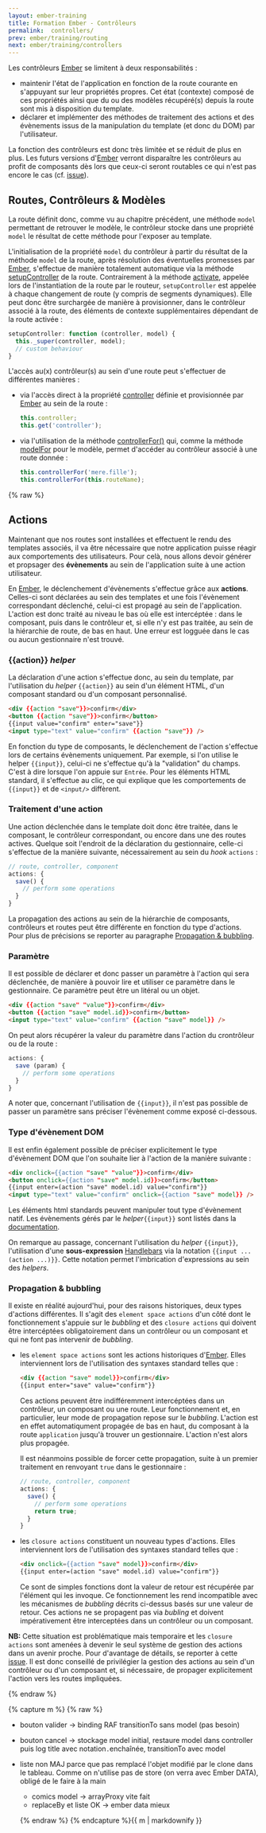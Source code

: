 ```yaml
---
layout: ember-training
title: Formation Ember - Contrôleurs
permalink:  controllers/
prev: ember/training/routing
next: ember/training/controllers
---
```


<div id="toc"></div>

Les contrôleurs [Ember][ember] se limitent à deux responsabilités :

* maintenir l'état de l'application en fonction de la route courante en s'appuyant sur leur propriétés propres. Cet état
  (contexte) composé de ces propriétés ainsi que du ou des modèles récupéré(s) depuis la route sont mis à disposition
  du template.
* déclarer et implémenter des méthodes de traitement des actions et des évènements issus de la manipulation du template
  (et donc du DOM) par l'utilisateur.

La fonction des contrôleurs est donc très limitée et se réduit de plus en plus. Les futurs versions d'[Ember][ember] verront
disparaître les contrôleurs au profit de composants dès lors que ceux-ci seront routables ce qui n'est pas encore le cas (cf.
[issue](https://github.com/ef4/rfcs/blob/routeable-components/active/0000-routeable-components.md)).

## Routes, Contrôleurs & Modèles

La route définit donc, comme vu au chapitre précédent, une méthode ``model`` permettant de retrouver le modèle, le contrôleur stocke 
dans une propriété ``model`` le résultat de cette méthode pour l'exposer au template.

L'initialisation de la propriété ``model`` du contrôleur à partir du résultat de la méthode ``model`` de la route, après résolution 
des éventuelles promesses par [Ember][ember], s'effectue de manière totalement automatique via la méthode 
[setupController](http://emberjs.com/api/classes/Ember.Route.html#method_setupController) de la route. Contrairement à la méthode
[activate](http://emberjs.com/api/classes/Ember.Route.html#method_activate), appelée lors de l'instantiation de la route par le routeur,
``setupController`` est appelée à chaque changement de route (y compris de segments dynamiques). Elle peut donc être surchargée de 
manière à provisionner, dans le contrôleur associé à la route, des éléments de contexte supplémentaires dépendant de la route activée : 

```javascript
setupController: function (controller, model) {
  this._super(controller, model);
  // custom behaviour
}
```

L'accès au(x) contrôleur(s) au sein d'une route peut s'effectuer de différentes manières :

* via l'accès direct à la propriété [controller](http://emberjs.com/api/classes/Ember.Route.html#property_controller) 
définie et provisionnée par [Ember][ember] au sein de la route :

   ```javascript
   this.controller;
   this.get('controller');
   ```
  
* via l'utilisation de la méthode [controllerFor()](http://emberjs.com/api/classes/Ember.Route.html#method_controllerFor) qui,
comme la méthode [modelFor](http://emberjs.com/api/classes/Ember.Route.html#method_modelFor) pour le modèle, permet d'accéder
au contrôleur associé à une route donnée :

   ```javascript
   this.controllerFor('mere.fille');
   this.controllerFor(this.routeName);
   ```

{% raw %}

## Actions

Maintenant que nos routes sont installées et effectuent le rendu des templates associés, il va être nécessaire que notre application
puisse réagir aux comportements des utilisateurs. Pour celà, nous allons devoir générer et propsager des **évènements** au sein de 
l'application suite à une action utilisateur.

En [Ember][ember], le déclenchement d'évènements s'effectue grâce aux **actions**. Celles-ci sont déclarées au sein des templates
et une fois l'évènement correspondant déclenché, celui-ci est propagé au sein de l'application. L'action est donc traité au niveau le bas
où elle est intercéptée : dans le composant, puis dans  le contrôleur et, si elle n'y est pas traitée, au sein de la hiérarchie de route, 
de bas en haut. Une erreur est logguée dans le cas ou aucun gestionnaire n'est trouvé.

### {{action}} *helper*

La déclaration d'une action s'effectue donc, au sein du template, par l'utilisation du *helper* ``{{action}}`` au sein d'un élément HTML,
d'un composant standard ou d'un composant personnalisé.

```html
<div {{action "save"}}>confirm</div>
<button {{action "save"}}>confirm</button>
{{input value="confirm" enter="save"}}
<input type="text" value="confirm" {{action "save"}} />
```

En fonction du type de composants, le déclenchement de l'action s'effectue lors de certains évènements uniquement. Par exemple, 
si l'on utilise le helper ``{{input}}``, celui-ci ne s'effectue qu'à la "validation" du champs. C'est à dire lorsque l'on appuie sur
``Entrée``. Pour les éléments HTML standard, il s'effectue au clic, ce qui explique que les comportements de ``{{input}}`` et de ``<input/>`` diffèrent.

### Traitement d'une action

Une action déclenchée dans le template doit donc être traitée, dans le composant, le contrôleur correspondant, ou encore 
dans une des routes actives. Quelque soit l'endroit de la déclaration du gestionnaire, celle-ci s'effectue de la manière suivante, 
nécessairement au sein du *hook* ``actions`` : 

```javascript
// route, controller, component
actions: {
  save() {
    // perform some operations
  }
}
```

La propagation des actions au sein de la hiérarchie de composants, contrôleurs et routes peut être différente en fonction du
type d'actions. Pour plus de précisions se reporter au paragraphe [Propagation & bubbling](##propagation-%26-bubbling).

### Paramètre

Il est possible de déclarer et donc passer un paramètre à l'action qui sera déclenchée, de manière à pouvoir lire et utiliser ce paramètre
dans le gestionnaire. Ce paramètre peut être un litéral ou un objet.

```html
<div {{action "save" "value"}}>confirm</div>
<button {{action "save" model.id}}>confirm</button>
<input type="text" value="confirm" {{action "save" model}} />
```

On peut alors récupérer la valeur du paramètre dans l'action du crontrôleur ou de la route : 

```javascript
actions: {
  save (param) {
    // perform some operations
  }
}
```

A noter que, concernant l'utilisation de ``{{input}}``, il n'est pas possible de passer un paramètre sans préciser l'évènement
comme exposé ci-dessous.

### Type d'évènement DOM

Il est enfin également possible de préciser explicitement le type d'évènement DOM que l'on souhaite lier à l'action de la 
manière suivante : 

```html
<div onclick={{action "save" "value"}}>confirm</div>
<button onclick={{action "save" model.id}}>confirm</button>
{{input enter=(action "save" model.id) value="confirm"}}
<input type="text" value="confirm" onclick={{action "save" model}} />
```

Les éléments html standards peuvent manipuler tout type d'évènement natif. Les évènements gérés par le *helper*``{{input}}``
sont listés dans la [documentation](http://emberjs.com/api/classes/Ember.Templates.helpers.html#toc_actions).

On remarque au passage, concernant l'utilisation du *helper* ``{{input}}``, l'utilisation d'une **sous-expression** 
[Handlebars][handlebars] via la notation ``{{input ... (action ...)}}``. Cette notation permet l'imbrication
d'expressions au sein des *helpers*. 

### Propagation & bubbling 

Il existe en réalité aujourd'hui, pour des raisons historiques, deux types d'actions différentes. Il s'agit des 
``element space actions`` d'un côté dont le fonctionnement s'appuie sur le *bubbling* et des ``closure actions`` qui 
doivent être intercéptées obligatoirement dans un contrôleur ou un composant et qui ne font pas intervenir de *bubbling*.

* les ``element space actions`` sont les actions historiques d'[Ember][ember]. 
     Elles interviennent lors de l'utilisation des syntaxes standard telles que :
     
     ```html
     <div {{action "save" model}}>confirm</div>
     {{input enter="save" value="confirm"}}
     ```
     
     Ces actions peuvent être indifféremment intercéptées dans un contrôleur, un composant ou une route. Leur fonctionnement
     et, en particulier, leur mode de propagation repose sur le *bubbling*. L'action est en effet automatiqument propagée de
     bas en haut, du composant à la route ``application`` jusqu'à trouver un gestionnaire. L'action n'est alors plus propagée.
     
     Il est néanmoins possible de forcer cette propagation, suite à un premier traitement en renvoyant `true` dans le 
     gestionnaire :
     
     ```javascript
     // route, controller, component
     actions: {
       save() {
         // perform some operations
         return true;
       }
     }
     ```

* les ``closure actions`` constituent un nouveau types d'actions. 
     Elles interviennent lors de l'utilisation des syntaxes standard telles que :
     
     ```html
     <div onclick={{action "save" model}}>confirm</div>
     {{input enter=(action "save" model.id) value="confirm"}}
     ```
  
     Ce sont de simples fonctions dont la valeur de retour est récupérée par l'élément qui les invoque. Ce fonctionnement 
     les rend incompatible avec les mécanismes de *bubbling* décrits ci-dessus basés sur une valeur de retour. Ces actions 
     ne se propagent pas via *bubling* et doivent impérativement être interceptées dans un contrôleur ou un composant.

**NB:** Cette situation est problématique mais temporaire et les ``closure actions`` sont amenées à devenir le seul système de gestion des actions dans
un avenir proche. Pour d'avantage de détails, se reporter à cette [issue](https://github.com/emberjs/ember.js/issues/12581). Il est donc conseillé 
de privilégier la gestion des actions au sein d'un contrôleur ou d'un composant et, si nécessaire, de propager explicitement l'action vers
les routes impliquées.


{% endraw %}

<div class="work no-answer">
  {% capture m %}
  {% raw %}

  
* bouton valider -> binding RAF transitionTo sans model (pas besoin)
* bouton cancel -> stockage model initial, restaure model dans controller puis log title avec notation`.`enchaînée, transitionTo avec model
* liste non MAJ parce que pas remplacé l'objet modifié par le clone dans le tableau. Comme on n'utilise pas de store (on verra avec Ember DATA), obligé de le faire à la main
   * comics model -> arrayProxy vite fait
   * replaceBy et liste OK -> ember data mieux
  
  {% endraw %}
  {% endcapture %}{{ m | markdownify }}
</div>
 
[handlebars]: http://handlebarsjs.com/
[ember-cli]: http://www.ember-cli.com/
[ember]: http://emberjs.com/